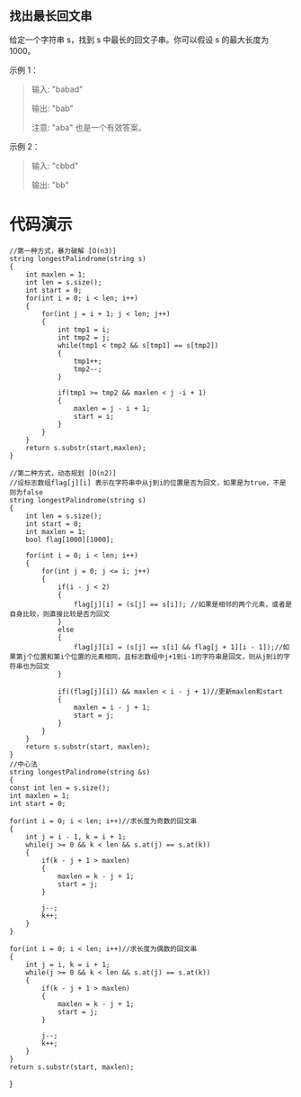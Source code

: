 ## 找出最长回文串 ##
给定一个字符串 s，找到 s 中最长的回文子串。你可以假设 s 的最大长度为 1000。

示例 1：
> 输入: "babad"
> 
> 输出: "bab"
> 
> 注意: "aba" 也是一个有效答案。

示例 2：

> 输入: "cbbd"
> 
> 输出: "bb"
# 代码演示 #

    //第一种方式，暴力破解 [O(n3)]
    string longestPalindrome(string s) 
    {
        int maxlen = 1;
        int len = s.size();
        int start = 0;
        for(int i = 0; i < len; i++)
        {
            for(int j = i + 1; j < len; j++)
            {
                int tmp1 = i;
                int tmp2 = j;
                while(tmp1 < tmp2 && s[tmp1] == s[tmp2])
                {
                    tmp1++;
                    tmp2--;
                }
                
                if(tmp1 >= tmp2 && maxlen < j -i + 1)
                {
                    maxlen = j - i + 1;
                    start = i;
                }
            }
        }
        return s.substr(start,maxlen);
    }
		
    //第二种方式，动态规划 [O(n2)]
    //设标志数组flag[j][i] 表示在字符串中从j到i的位置是否为回文，如果是为true，不是则为false
    string longestPalindrome(string s) 
    {
        int len = s.size();
        int start = 0;
        int maxlen = 1;
        bool flag[1000][1000];
        
        for(int i = 0; i < len; i++)
        {
            for(int j = 0; j <= i; j++)
            {
                if(i - j < 2)
                {
                    flag[j][i] = (s[j] == s[i]); //如果是相邻的两个元素，或者是自身比较，则直接比较是否为回文
                }
                else
                {
                    flag[j][i] = (s[j] == s[i] && flag[j + 1][i - 1]);//如果第j个位置和第i个位置的元素相同，且标志数组中j+1到i-1的字符串是回文，则从j到i的字符串也为回文
                }
                
                if((flag[j][i]) && maxlen < i - j + 1)//更新maxlen和start
                {
                    maxlen = i - j + 1;
                    start = j;
                }
            }
        }
        return s.substr(start, maxlen);
    }
    //中心法
    string longestPalindrome(string &s)
    {
    const int len = s.size();
    int maxlen = 1;
    int start = 0;

    for(int i = 0; i < len; i++)//求长度为奇数的回文串
    {
        int j = i - 1, k = i + 1;
        while(j >= 0 && k < len && s.at(j) == s.at(k))
        {
            if(k - j + 1 > maxlen)
            {
                maxlen = k - j + 1;
                start = j;
            }

            j--;
            k++;
        }
    }

    for(int i = 0; i < len; i++)//求长度为偶数的回文串
    {
        int j = i, k = i + 1;
        while(j >= 0 && k < len && s.at(j) == s.at(k))
        {
            if(k - j + 1 > maxlen)
            {
                maxlen = k - j + 1;
                start = j;
            }

            j--;
            k++;
        }
    }
    return s.substr(start, maxlen);
}


	


